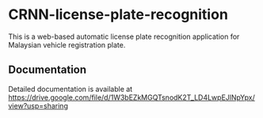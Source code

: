 # CRNN-license-plate-recognition
This is a web-based automatic license plate recognition application for Malaysian vehicle registration plate. 

## Documentation 
Detailed documentation is available at https://drive.google.com/file/d/1W3bEZkMGQTsnodK2T_LD4LwpEJlNpYpx/view?usp=sharing
